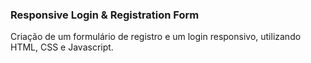 ### Responsive Login & Registration Form

Criação de um formulário de registro e um login responsivo, utilizando HTML, CSS e Javascript.